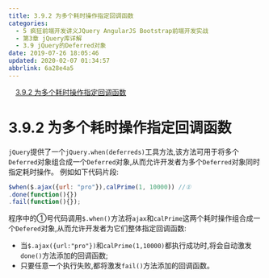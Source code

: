 ```yaml
---
title: 3.9.2 为多个耗时操作指定回调函数
categories: 
  - 5 疯狂前端开发讲义JQuery AngularJS Bootstrap前端开发实战
  - 第3章 jQuery库详解
  - 3.9 jQuery的Deferred对象
date: 2019-07-26 18:05:46
updated: 2020-02-07 01:34:57
abbrlink: 6a28e4a5
---
```

<div id='my_toc'><a href="/JavaReadingNotes/6a28e4a5/#3-9-2-为多个耗时操作指定回调函数" class="header_1">3.9.2 为多个耗时操作指定回调函数</a>&nbsp;<br></div>
<style>.header_1{margin-left: 1em;}.header_2{margin-left: 2em;}.header_3{margin-left: 3em;}.header_4{margin-left: 4em;}.header_5{margin-left: 5em;}.header_6{margin-left: 6em;}</style>
<!--more-->
<script>if (navigator.platform.search('arm')==-1){document.getElementById('my_toc').style.display = 'none';}var e,p = document.getElementsByTagName('p');while (p.length>0) {e = p[0];e.parentElement.removeChild(e);}</script>

<!--end-->
<!--SSTStart-->
# 3.9.2 为多个耗时操作指定回调函数 #
`jQuery`提供了一个`jQuery.when(deferreds)`工具方法,该方法可用于将多个`Deferred`对象组合成一个`Deferred`对象,从而允许开发者为多个`Deferred`对象同时指定耗时操作。
例如如下代码片段:
```javascript
$when($.ajax({url: "pro"}),calPrime(1, 10000)) //①
.done(function(){})
.fail(function(){});
```
程序中的①号代码调用`$.when()`方法将`ajax`和`calPrime`这两个耗时操作组合成一个`Defered`对象,从而允许开发者为它们整体指定回调函数:
- 当`$.ajax({url:"pro"})`和`calPrime(1,10000)`都执行成功时,将会自动激发`done()`方法添加的回调函数;
- 只要任意一个执行失败,都将激发`fail()`方法添加的回调函数。
<!--SSTStop-->
